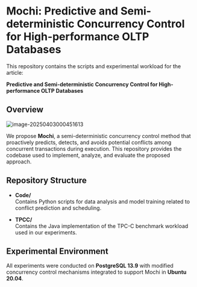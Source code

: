 # Mochi: Predictive and Semi-deterministic Concurrency Control for High-performance OLTP Databases

This repository contains the scripts and experimental workload for the article:

**Predictive and Semi-deterministic Concurrency Control for High-performance OLTP Databases**

## Overview

![image-20250403000451613](https://my-typora-image-host.oss-cn-hangzhou.aliyuncs.com//img/image-20250403000451613.png) 

We propose **Mochi**, a semi-deterministic concurrency control method that proactively predicts, detects, and avoids potential conflicts among concurrent transactions during execution. This repository provides the codebase used to implement, analyze, and evaluate the proposed approach. 

## Repository Structure

- **Code/**  
  Contains Python scripts for data analysis and model training related to conflict prediction and scheduling.
  
- **TPCC/**  
  Contains the Java implementation of the TPC-C benchmark workload used in our experiments.

## Experimental Environment

All experiments were conducted on **PostgreSQL 13.9** with modified concurrency control mechanisms integrated to support Mochi in **Ubuntu 20.04**. 

